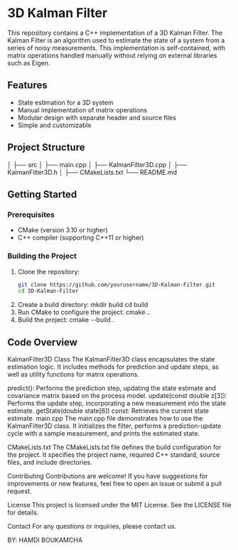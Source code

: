 # 3D Kalman Filter

This repository contains a C++ implementation of a 3D Kalman Filter. The Kalman Filter is an algorithm used to estimate the state of a system from a series of noisy measurements. This implementation is self-contained, with matrix operations handled manually without relying on external libraries such as Eigen.

## Features

- State estimation for a 3D system
- Manual implementation of matrix operations
- Modular design with separate header and source files
- Simple and customizable

## Project Structure
<!-- Project Directory Structure -->
│
├── src
│ ├── main.cpp
│ ├── KalmanFilter3D.cpp
│ ├── KalmanFilter3D.h
│
├── CMakeLists.txt
└── README.md
<!-- End of Project Directory Structure -->


## Getting Started

### Prerequisites

- CMake (version 3.10 or higher)
- C++ compiler (supporting C++11 or higher)

### Building the Project

1. Clone the repository:
   ```sh
   git clone https://github.com/yourusername/3D-Kalman-Filter.git
   cd 3D-Kalman-Filter
2. Create a build directory:
   mkdir build
  cd build
3. Run CMake to configure the project:
   cmake ..
4. Build the project:
   cmake --build .

## Code Overview
KalmanFilter3D Class
The KalmanFilter3D class encapsulates the state estimation logic. It includes methods for prediction and update steps, as well as utility functions for matrix operations.

predict(): Performs the prediction step, updating the state estimate and covariance matrix based on the process model.
update(const double z[3]): Performs the update step, incorporating a new measurement into the state estimate.
getState(double state[6]) const: Retrieves the current state estimate.
main.cpp
The main.cpp file demonstrates how to use the KalmanFilter3D class. It initializes the filter, performs a prediction-update cycle with a sample measurement, and prints the estimated state.

CMakeLists.txt
The CMakeLists.txt file defines the build configuration for the project. It specifies the project name, required C++ standard, source files, and include directories.

Contributing
Contributions are welcome! If you have suggestions for improvements or new features, feel free to open an issue or submit a pull request.

License
This project is licensed under the MIT License. See the LICENSE file for details.

Contact
For any questions or inquiries, please contact us.

BY: HAMDI BOUKAMCHA





